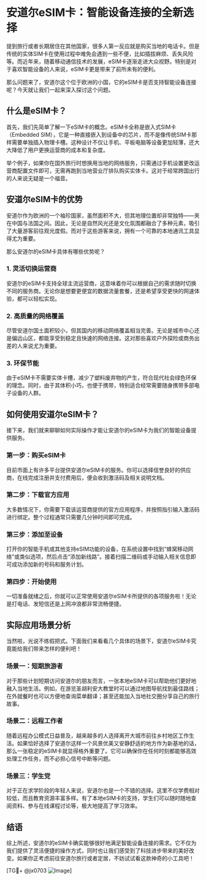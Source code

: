 # 安道尔eSIM卡：智能设备连接的全新选择

提到旅行或者长期居住在其他国家，很多人第一反应就是购买当地的电话卡。但是传统的实体SIM卡在使用过程中难免会遇到一些不便，比如插拔麻烦、丢失风险等。而近年来，随着移动通信技术的发展，eSIM卡逐渐走进大众视野。特别是对于喜欢智能设备的人来说，eSIM卡更是带来了前所未有的便利。

那么问题来了，安道尔这个位于欧洲的小国，它的eSIM卡是否支持智能设备连接呢？今天就让我们一起来深入探讨这个问题。

## 什么是eSIM卡？

首先，我们先简单了解一下eSIM卡的概念。eSIM卡全称是嵌入式SIM卡（Embedded SIM），它是一种直接嵌入到设备中的芯片，而不是像传统SIM卡那样需要单独插入物理卡槽。这种设计不仅让手机、平板电脑等设备更加轻薄，还大大降低了用户更换运营商的成本和复杂度。

举个例子，如果你在国外旅行时想换用当地的网络服务，只需通过手机设置更改运营商配置文件即可，无需再跑到当地营业厅排队购买实体卡。这对于经常跨国出行的人来说无疑是一个福音。

## 安道尔eSIM卡的优势

安道尔作为欧洲的一个袖珍国家，虽然面积不大，但其地理位置却非常独特——夹在中国与法国之间。因此，无论是自然风光还是文化氛围都融合了多种元素，吸引了大量游客前往观光度假。而对于这些游客来说，拥有一个可靠的本地通讯工具显得尤为重要。

那么安道尔的eSIM卡具体有哪些优势呢？

### 1. 灵活切换运营商
安道尔的eSIM卡支持全球主流运营商，这意味着你可以根据自己的需求随时切换不同的服务商。无论你是想要更便宜的数据流量套餐，还是希望享受更快的网速体验，都可以轻松实现。

### 2. 高质量的网络覆盖
尽管安道尔国土面积较小，但其国内的移动网络覆盖相当完善。无论是城市中心还是偏远山区，都能享受到稳定且快速的网络连接。这对那些喜欢户外探险或商务出差的人来说尤为重要。

### 3. 环保节能
由于eSIM卡不需要实体卡槽，减少了塑料废弃物的产生，符合现代社会绿色环保的理念。同时，由于其体积小巧，也便于携带，特别适合经常需要随身携带多部电子设备的人群。

## 如何使用安道尔eSIM卡？

接下来，我们就来聊聊如何实际操作才能让安道尔的eSIM卡为我们的智能设备提供服务。

### 第一步：购买eSIM卡
目前市面上有许多平台提供安道尔eSIM卡的服务。你可以选择信誉良好的供应商，在线完成注册并支付费用后，便会收到激活码及相关说明文档。

### 第二步：下载官方应用
大多数情况下，你需要下载该运营商提供的官方应用程序，并按照指引输入激活码进行绑定。整个过程通常只需要几分钟时间即可完成。

### 第三步：添加至设备
打开你的智能手机或其他支持eSIM功能的设备，在系统设置中找到“蜂窝移动网络”或类似选项，然后点击“添加新线路”。接着扫描二维码或手动输入相关信息即可成功添加新的号码和服务计划。

### 第四步：开始使用
一切准备就绪之后，你就可以正常使用安道尔eSIM卡所提供的各项服务啦！无论是打电话、发短信还是上网冲浪都非常流畅便捷。

## 实际应用场景分析

当然啦，光说不练假把式。下面我们来看看几个具体的场景下，安道尔eSIM卡究竟能给我们带来怎样的便利吧！

### 场景一：短期旅游者
对于那些计划短期访问安道尔的朋友而言，一张本地eSIM卡可以帮助他们更好地融入当地生活。例如，在游览圣胡利安大教堂时可以通过地图导航找到最佳路线；在外就餐时也可以方便地查询菜单翻译；甚至还能加入当地社交圈分享自己的旅行故事。

### 场景二：远程工作者
随着远程办公模式日益普及，越来越多的人选择离开大城市前往乡村地区工作生活。如果恰好选择了安道尔这样一个风景优美又安静舒适的地方作为新基地的话，那么一张稳定的eSIM卡就显得格外重要了。它可以确保你在任何时刻都能够高效处理工作任务，而不必担心信号中断等问题。

### 场景三：学生党
对于正在求学阶段的年轻人来说，安道尔也是一个不错的选择。这里不仅学费相对较低，而且教育资源丰富多样。有了本地eSIM卡的支持，学生们可以随时随地查阅资料、参与在线课程讨论等，极大地提高了学习效率。

## 结语

综上所述，安道尔的eSIM卡确实能够很好地满足智能设备连接的需求。它不仅为我们提供了灵活便捷的操作方式，同时也让我们感受到了科技进步带来的美好改变。如果你正考虑前往安道尔旅行或者定居，不妨试试看这款神奇的小工具吧！

[TG💪+ @jx0703 ![Image](https://github.com/user-attachments/assets/dbca1d08-cadb-493c-b0ec-ad6f7a83f270)]